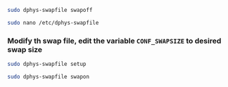 ```bash
sudo dphys-swapfile swapoff
```

```bash
sudo nano /etc/dphys-swapfile
```
### Modify th swap file, edit the variable `CONF_SWAPSIZE` to desired swap size

```bash
sudo dphys-swapfile setup
```

```bash
sudo dphys-swapfile swapon
```